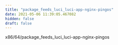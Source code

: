 ```yaml
---
title: "package_feeds_luci_luci-app-nginx-pingos"
date: 2021-05-06 11:39:05.467082
hidden: false
draft: false
---
```


x86/64/package_feeds_luci_luci-app-nginx-pingos

